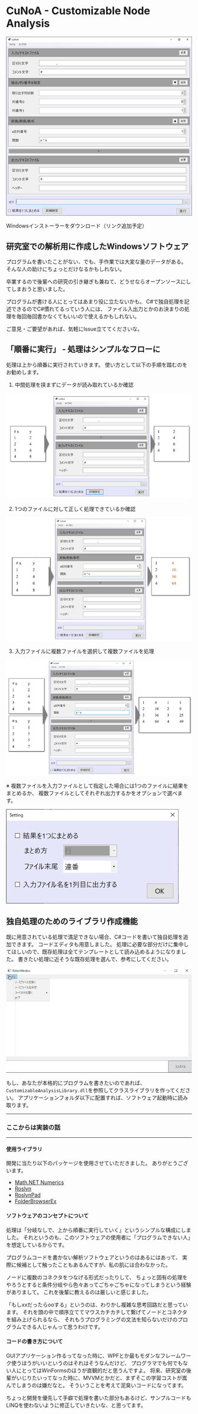 # CuNoA - Customizable Node Analysis

![Screen Shot](Images/SoftwareScreenshot.png)

Windowsインストーラーをダウンロード（リンク追加予定）

## 研究室での解析用に作成したWindowsソフトウェア

プログラムを書いたことがない、でも、手作業では大変な量のデータがある。
そんな人の助けにちょっとだけなるかもしれない。

卒業するので後輩への研究の引き継ぎも兼ねて、どうせならオープンソースにしてしまおうと思いました。

プログラムが書ける人にとってはあまり役に立たないかも。
C#で独自処理を記述できるのでC#慣れてるっていう人には、
ファイル入出力とかのお決まりの処理を毎回毎回書かなくてもいいので使えるかもしれない。

ご意見・ご要望があれば、気軽にIssue立ててくださいな。

## 「順番に実行」 - 処理はシンプルなフローに

処理は上から順番に実行されていきます。
使い方として以下の手順を踏むのをお勧めします。

1. 中間処理を挟まずにデータが読み取れているか確認

![Step 1](Images/Step1.png)

2. 1つのファイルに対して正しく処理できているか確認

![Step 2](Images/Step2.png)

3. 入力ファイルに複数ファイルを選択して複数ファイルを処理

![Step 3](Images/Step3.png)

※ 複数ファイルを入力ファイルとして指定した場合には1つのファイルに結果をまとめるか、
複数ファイルとしてそれぞれ出力するかをオプションで選べます。

![Output Settings](Images/OutputSettings.png)

## 独自処理のためのライブラリ作成機能

既に用意されている処理で満足できない場合、C#コードを書いて独自処理を追加できます。
コードエディタも用意しました。
処理に必要な部分だけに集中してほしいので、既存処理は全てテンプレートとして読み込めるようになりました。
書きたい処理に近そうな既存処理を選んで、参考にしてください。

![Code Editor](Images/OpenSampleCode.gif)

もし、あなたが本格的にプログラムを書きたいのであれば、
`CustomizableAnalysisLibrary.dll`を参照してクラスライブラリを作ってください。
アプリケーションフォルダ以下に配置すれば、ソフトウェア起動時に読み取ります。

---
### ここからは実装の話
---

#### 使用ライブラリ

開発に当たり以下のパッケージを使用させていただきました。
ありがとうございます。

- [Math.NET Numerics](https://numerics.mathdotnet.com/)
- [Roslyn](https://github.com/dotnet/roslyn)
- [RoslynPad](https://github.com/roslynpad/roslynpad)
- [FolderBrowserEx](https://github.com/evaristocuesta/FolderBrowserEx)

#### ソフトウェアのコンセプトについて

処理は「分岐なしで、上から順番に実行していく」というシンプルな構成にしました。
それというのも、このソフトウェアの使用者に「プログラムできない人」を想定しているからです。

プログラムコードを書かない解析ソフトウェアというのはあるにはあって、
実際に候補として触ったこともあるんですが、私の肌には合わなかった。

ノードに複数のコネクタをつなげる形式だったりして、
ちょっと固有の処理をやろうとすると条件分岐やら色々あってごちゃごちゃになってしまうという経験がありまして。
これを後輩に教えるのは厳しいと感じました。

「もしxxだったらooする」というのは、わりかし複雑な思考回路だと思っています。
それを頭の中で順序立ててマウスカチカチして繋げてノードとコネクタを組み上げられるなら、
それもうプログラミングの文法を知らないだけのプログラムできる人じゃんって思うわけです。

#### コードの書き方について

GUIアプリケーション作るってなった時に、WPFとか最もモダンなフレームワーク使うほうがいいというのはそれはそうなんだけど、
プログラマでも何でもない人にとってはWinFormsのほうが直観的だと思うんですよ。
将来、研究室の後輩がいじりたいってなった時に、MVVMとかだと、まずそこの学習コストが嵩んでしまうのは嫌だなと。
そういうことを考えて泥臭いコードになってます。

ちょっと開発を優先して手癖で処理を書いた部分もあるけど、サンプルコードもLINQを使わないように修正していきたいな、と思ってます。

